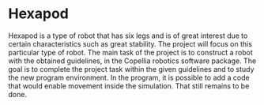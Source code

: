 # Hexapod

Hexapod is a type of robot that has six legs and is of great interest due to certain characteristics such as great stability. The project will focus on this particular type of robot.
The main task of the project is to construct a robot with the obtained guidelines, in the Copellia robotics software package. The goal is to complete the project task within the given guidelines and to study the new program environment. In the program, it is possible to add a code that would enable movement inside the simulation. That still remains to be done.
